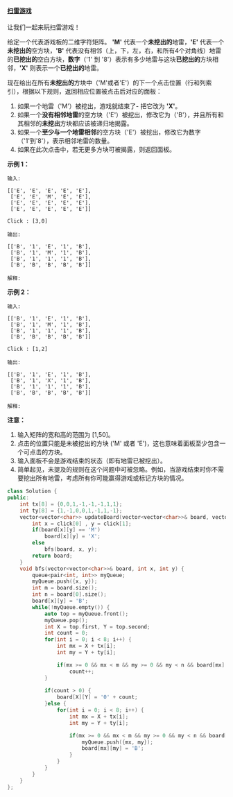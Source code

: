 #### [扫雷游戏](https://leetcode-cn.com/problems/minesweeper/)

让我们一起来玩扫雷游戏！

给定一个代表游戏板的二维字符矩阵。 **'M'** 代表一个**未挖出的**地雷，**'E'** 代表一个**未挖出的**空方块，**'B'** 代表没有相邻（上，下，左，右，和所有4个对角线）地雷的**已挖出的**空白方块，**数字**（'1' 到 '8'）表示有多少地雷与这块**已挖出的**方块相邻，**'X'** 则表示一个**已挖出的**地雷。

现在给出在所有**未挖出的**方块中（'M'或者'E'）的下一个点击位置（行和列索引），根据以下规则，返回相应位置被点击后对应的面板：

1. 如果一个地雷（'M'）被挖出，游戏就结束了- 把它改为 **'X'**。
2. 如果一个**没有相邻地雷**的空方块（'E'）被挖出，修改它为（'B'），并且所有和其相邻的**未挖出**方块都应该被递归地揭露。
3. 如果一个**至少与一个地雷相邻**的空方块（'E'）被挖出，修改它为数字（'1'到'8'），表示相邻地雷的数量。
4. 如果在此次点击中，若无更多方块可被揭露，则返回面板。

 

**示例 1：**

```
输入: 

[['E', 'E', 'E', 'E', 'E'],
 ['E', 'E', 'M', 'E', 'E'],
 ['E', 'E', 'E', 'E', 'E'],
 ['E', 'E', 'E', 'E', 'E']]

Click : [3,0]

输出: 

[['B', '1', 'E', '1', 'B'],
 ['B', '1', 'M', '1', 'B'],
 ['B', '1', '1', '1', 'B'],
 ['B', 'B', 'B', 'B', 'B']]

解释:
```

**示例 2：**

```
输入: 

[['B', '1', 'E', '1', 'B'],
 ['B', '1', 'M', '1', 'B'],
 ['B', '1', '1', '1', 'B'],
 ['B', 'B', 'B', 'B', 'B']]

Click : [1,2]

输出: 

[['B', '1', 'E', '1', 'B'],
 ['B', '1', 'X', '1', 'B'],
 ['B', '1', '1', '1', 'B'],
 ['B', 'B', 'B', 'B', 'B']]

解释:
```

 

**注意：**

1. 输入矩阵的宽和高的范围为 [1,50]。
2. 点击的位置只能是未被挖出的方块 ('M' 或者 'E')，这也意味着面板至少包含一个可点击的方块。
3. 输入面板不会是游戏结束的状态（即有地雷已被挖出）。
4. 简单起见，未提及的规则在这个问题中可被忽略。例如，当游戏结束时你不需要挖出所有地雷，考虑所有你可能赢得游戏或标记方块的情况。

```c++
class Solution {
public:
    int tx[8] = {0,0,1,-1,-1,-1,1,1};
    int ty[8] = {1,-1,0,0,1,-1,1,-1};
    vector<vector<char>> updateBoard(vector<vector<char>>& board, vector<int>& click) {
        int x = click[0] , y = click[1];
        if(board[x][y] == 'M')
            board[x][y] = 'X';
        else
            bfs(board, x, y);
        return board;
    }
    void bfs(vector<vector<char>>& board, int x, int y) {
        queue<pair<int, int>> myQueue;
        myQueue.push({x, y});
        int m = board.size();
        int n = board[0].size();
        board[x][y] = 'B';
        while(!myQueue.empty()) {
            auto top = myQueue.front();
            myQueue.pop();
            int X = top.first, Y = top.second;
            int count = 0;
            for(int i = 0; i < 8; i++) {
                int mx = X + tx[i];
                int my = Y + ty[i];

                if(mx >= 0 && mx < m && my >= 0 && my < n && board[mx][my] == 'M')
                    count++;
            }
            
            if(count > 0) {
                board[X][Y] = '0' + count;
            }else {
                for(int i = 0; i < 8; i++) {
                    int mx = X + tx[i];
                    int my = Y + ty[i];

                    if(mx >= 0 && mx < m && my >= 0 && my < n && board[mx][my] == 'E') {
                        myQueue.push({mx, my});
                        board[mx][my] = 'B';
                    }
                }
            }
        }
    }
};

```

